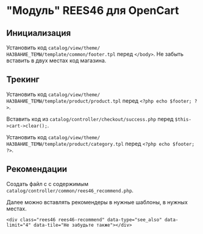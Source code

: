 "Модуль" REES46 для OpenCart
======
Инициализация
------
Установить код `catalog/view/theme/НАЗВАНИЕ_ТЕМЫ/template/common/footer.tpl` перед `</body>`.
Не забыть вставить в двух местах код магазина.

Трекинг
------
Установить код `catalog/view/theme/НАЗВАНИЕ_ТЕМЫ/template/product/product.tpl` перед `<?php echo $footer; ?>`.

Вставить код из `catalog/controller/checkout/success.php` перед `$this->cart->clear();`.

Установить код `catalog/view/theme/НАЗВАНИЕ_ТЕМЫ/template/product/category.tpl` перед `<?php echo $footer; ?>`.

Рекомендации
------
Создать файл с с содержимым `catalog/controller/common/rees46_recommend.php`.

Далее можно вставлять рекомендеры в нужные шаблоны, в нужных местах.

`<div class="rees46 rees46-recommend" data-type="see_also" data-limit="4" data-tile="Не забудьте также"></div>`
